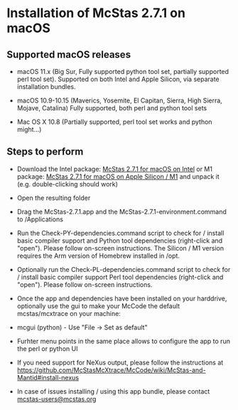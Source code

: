 # Installation of McStas 2.7.1 on macOS 

## Supported macOS releases
* macOS 11.x (Big Sur, Fully supported python tool set, partially
  supported perl tool set). Supported on both Intel and Apple Silicon,
  via separate installation bundles.

* macOS 10.9-10.15 (Maverics, Yosemite, El Capitan, Sierra, High
  Sierra, Mojave, Catalina) Fully supported, both perl and python tool sets

* Mac OS X 10.8 (Partially supported, perl tool set works and python might...)

## Steps to perform

* Download the Intel package:
  [McStas 2.7.1 for macOS on Intel](https://download.mcstas.org/mcstas-2.7.1/mac/x86_64/mcstas-2.7.1_x86_64.tgz)
  or M1 package:
  [McStas 2.7.1 for macOS on Apple Silicon / M1](https://download.mcstas.org/mcstas-2.7.1/mac/arm64/mcstas-2.7.1_arm64.tgz)
 and unpack it (e.g. double-clicking should work)

* Open the resulting folder

* Drag the McStas-2.7.1.app and the McStas-2.7.1-environment.command to
/Applications

* Run the Check-PY-dependencies.command script to check for / install
  basic compiler support and  Python tool dependencies (right-click and "open"). Please follow
  on-screen instructions. The Silicon / M1 version requires the Arm
  version of Homebrew installed in /opt.

* Optionally run the Check-PL-dependencies.command script to check for
  / install basic compiler support  Perl tool dependencies (right-click and "open"). Please follow
  on-screen instructions.

* Once the app and dependencies have been installed on your harddrive, optionally use the gui to make your McCode
the default mcstas/mcxtrace on your machine:
 * mcgui    (python) - Use "File -> Set as default"
 * Furhter menu points in the same place allows to configure the app to run the perl or python UI

* If you need support for NeXus output, please follow the instructions
  at https://github.com/McStasMcXtrace/McCode/wiki/McStas-and-Mantid#install-nexus

* In case of issues installing / using this app bundle, please contact mcstas-users@mcstas.org
